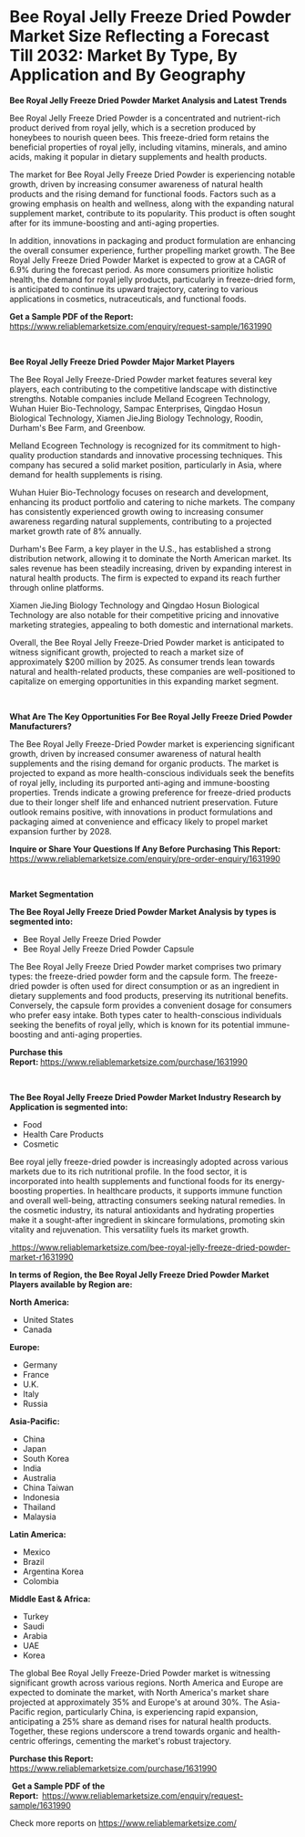 <p><h1>Bee Royal Jelly Freeze Dried Powder Market Size Reflecting a Forecast Till 2032: Market By Type, By Application and By Geography</h1></p><p><strong>Bee Royal Jelly Freeze Dried Powder Market Analysis and Latest Trends</strong></p>
<p><p>Bee Royal Jelly Freeze Dried Powder is a concentrated and nutrient-rich product derived from royal jelly, which is a secretion produced by honeybees to nourish queen bees. This freeze-dried form retains the beneficial properties of royal jelly, including vitamins, minerals, and amino acids, making it popular in dietary supplements and health products.</p><p>The market for Bee Royal Jelly Freeze Dried Powder is experiencing notable growth, driven by increasing consumer awareness of natural health products and the rising demand for functional foods. Factors such as a growing emphasis on health and wellness, along with the expanding natural supplement market, contribute to its popularity. This product is often sought after for its immune-boosting and anti-aging properties.</p><p>In addition, innovations in packaging and product formulation are enhancing the overall consumer experience, further propelling market growth. The Bee Royal Jelly Freeze Dried Powder Market is expected to grow at a CAGR of 6.9% during the forecast period. As more consumers prioritize holistic health, the demand for royal jelly products, particularly in freeze-dried form, is anticipated to continue its upward trajectory, catering to various applications in cosmetics, nutraceuticals, and functional foods.</p></p>
<p><strong>Get a Sample PDF of the Report:&nbsp;</strong> <a href="https://www.reliablemarketsize.com/enquiry/request-sample/1631990?utm_campaign=3324&utm_medium=2&utm_source=Github&utm_content=ia&utm_term=29032025&utm_id=bee-royal-jelly-freeze-dried-powder">https://www.reliablemarketsize.com/enquiry/request-sample/1631990</a></p>
<p>&nbsp;</p>
<p><strong>Bee Royal Jelly Freeze Dried Powder Major Market Players</strong></p>
<p><p>The Bee Royal Jelly Freeze-Dried Powder market features several key players, each contributing to the competitive landscape with distinctive strengths. Notable companies include Melland Ecogreen Technology, Wuhan Huier Bio-Technology, Sampac Enterprises, Qingdao Hosun Biological Technology, Xiamen JieJing Biology Technology, Roodin, Durham's Bee Farm, and Greenbow. </p><p>Melland Ecogreen Technology is recognized for its commitment to high-quality production standards and innovative processing techniques. This company has secured a solid market position, particularly in Asia, where demand for health supplements is rising. </p><p>Wuhan Huier Bio-Technology focuses on research and development, enhancing its product portfolio and catering to niche markets. The company has consistently experienced growth owing to increasing consumer awareness regarding natural supplements, contributing to a projected market growth rate of 8% annually.</p><p>Durham's Bee Farm, a key player in the U.S., has established a strong distribution network, allowing it to dominate the North American market. Its sales revenue has been steadily increasing, driven by expanding interest in natural health products. The firm is expected to expand its reach further through online platforms.</p><p>Xiamen JieJing Biology Technology and Qingdao Hosun Biological Technology are also notable for their competitive pricing and innovative marketing strategies, appealing to both domestic and international markets.</p><p>Overall, the Bee Royal Jelly Freeze-Dried Powder market is anticipated to witness significant growth, projected to reach a market size of approximately $200 million by 2025. As consumer trends lean towards natural and health-related products, these companies are well-positioned to capitalize on emerging opportunities in this expanding market segment.</p></p>
<p>&nbsp;</p>
<p><strong>What Are The Key Opportunities For Bee Royal Jelly Freeze Dried Powder Manufacturers?</strong></p>
<p><p>The Bee Royal Jelly Freeze-Dried Powder market is experiencing significant growth, driven by increased consumer awareness of natural health supplements and the rising demand for organic products. The market is projected to expand as more health-conscious individuals seek the benefits of royal jelly, including its purported anti-aging and immune-boosting properties. Trends indicate a growing preference for freeze-dried products due to their longer shelf life and enhanced nutrient preservation. Future outlook remains positive, with innovations in product formulations and packaging aimed at convenience and efficacy likely to propel market expansion further by 2028.</p></p>
<p><strong>Inquire or Share Your Questions If Any Before Purchasing This Report:</strong> <a href="https://www.reliablemarketsize.com/enquiry/pre-order-enquiry/1631990?utm_campaign=3324&utm_medium=2&utm_source=Github&utm_content=ia&utm_term=29032025&utm_id=bee-royal-jelly-freeze-dried-powder">https://www.reliablemarketsize.com/enquiry/pre-order-enquiry/1631990</a></p>
<p>&nbsp;</p>
<p><strong>Market Segmentation</strong></p>
<p><strong>The Bee Royal Jelly Freeze Dried Powder Market Analysis by types is segmented into:</strong></p>
<p><ul><li>Bee Royal Jelly Freeze Dried Powder</li><li>Bee Royal Jelly Freeze Dried Powder Capsule</li></ul></p>
<p><p>The Bee Royal Jelly Freeze Dried Powder market comprises two primary types: the freeze-dried powder form and the capsule form. The freeze-dried powder is often used for direct consumption or as an ingredient in dietary supplements and food products, preserving its nutritional benefits. Conversely, the capsule form provides a convenient dosage for consumers who prefer easy intake. Both types cater to health-conscious individuals seeking the benefits of royal jelly, which is known for its potential immune-boosting and anti-aging properties.</p></p>
<p><strong>Purchase this Report:&nbsp;</strong><a href="https://www.reliablemarketsize.com/purchase/1631990?utm_campaign=3324&utm_medium=2&utm_source=Github&utm_content=ia&utm_term=29032025&utm_id=bee-royal-jelly-freeze-dried-powder">https://www.reliablemarketsize.com/purchase/1631990</a></p>
<p>&nbsp;</p>
<p><strong>The Bee Royal Jelly Freeze Dried Powder Market Industry Research by Application is segmented into:</strong></p>
<p><ul><li>Food</li><li>Health Care Products</li><li>Cosmetic</li></ul></p>
<p><p>Bee royal jelly freeze-dried powder is increasingly adopted across various markets due to its rich nutritional profile. In the food sector, it is incorporated into health supplements and functional foods for its energy-boosting properties. In healthcare products, it supports immune function and overall well-being, attracting consumers seeking natural remedies. In the cosmetic industry, its natural antioxidants and hydrating properties make it a sought-after ingredient in skincare formulations, promoting skin vitality and rejuvenation. This versatility fuels its market growth.</p></p>
<p><a href="https://www.reliablemarketsize.com/bee-royal-jelly-freeze-dried-powder-market-r1631990?utm_campaign=3324&utm_medium=2&utm_source=Github&utm_content=ia&utm_term=29032025&utm_id=bee-royal-jelly-freeze-dried-powder">&nbsp;https://www.reliablemarketsize.com/bee-royal-jelly-freeze-dried-powder-market-r1631990</a></p>
<p><strong>In terms of Region, the Bee Royal Jelly Freeze Dried Powder Market Players available by Region are:</strong></p>
<p>
    <p> <strong> North America: </strong>
        <ul>
            <li>United States</li>
            <li>Canada</li>
        </ul>
        </p> 
    <p> <strong> Europe: </strong>
        <ul>
            <li>Germany</li>
            <li>France</li>
            <li>U.K.</li>
            <li>Italy</li>
            <li>Russia</li>
        </ul>
        </p> 
    <p> <strong> Asia-Pacific: </strong>
        <ul>
            <li>China</li>
            <li>Japan</li>
            <li>South Korea</li>
            <li>India</li>
            <li>Australia</li>
            <li>China Taiwan</li>
            <li>Indonesia</li>
            <li>Thailand</li>
            <li>Malaysia</li>
        </ul>
        </p> 
    <p> <strong> Latin America: </strong>
        <ul>
            <li>Mexico</li>
            <li>Brazil</li>
            <li>Argentina Korea</li>
            <li>Colombia</li>
        </ul>
        </p> 
    <p> <strong> Middle East & Africa: </strong>
        <ul>
            <li>Turkey</li>
            <li>Saudi</li>
            <li>Arabia</li>
            <li>UAE</li>
            <li>Korea</li>
        </ul>
    </p>
    </p>
<p><p>The global Bee Royal Jelly Freeze-Dried Powder market is witnessing significant growth across various regions. North America and Europe are expected to dominate the market, with North America's market share projected at approximately 35% and Europe's at around 30%. The Asia-Pacific region, particularly China, is experiencing rapid expansion, anticipating a 25% share as demand rises for natural health products. Together, these regions underscore a trend towards organic and health-centric offerings, cementing the market's robust trajectory.</p></p>
<p><strong>Purchase this Report: </strong><a href="https://www.reliablemarketsize.com/purchase/1631990?utm_campaign=3324&utm_medium=2&utm_source=Github&utm_content=ia&utm_term=29032025&utm_id=bee-royal-jelly-freeze-dried-powder">https://www.reliablemarketsize.com/purchase/1631990</a></p>
<p>&nbsp;<strong>Get a Sample PDF of the Report:&nbsp;&nbsp;</strong><a href="https://www.reliablemarketsize.com/enquiry/request-sample/1631990?utm_campaign=3324&utm_medium=2&utm_source=Github&utm_content=ia&utm_term=29032025&utm_id=bee-royal-jelly-freeze-dried-powder">https://www.reliablemarketsize.com/enquiry/request-sample/1631990</a></p>
<p><strong></strong></p>
<p>Check more reports on <a href="https://www.reliablemarketsize.com/?utm_campaign=3324&utm_medium=2&utm_source=Github&utm_content=ia&utm_term=29032025&utm_id=bee-royal-jelly-freeze-dried-powder">https://www.reliablemarketsize.com/</a></p>